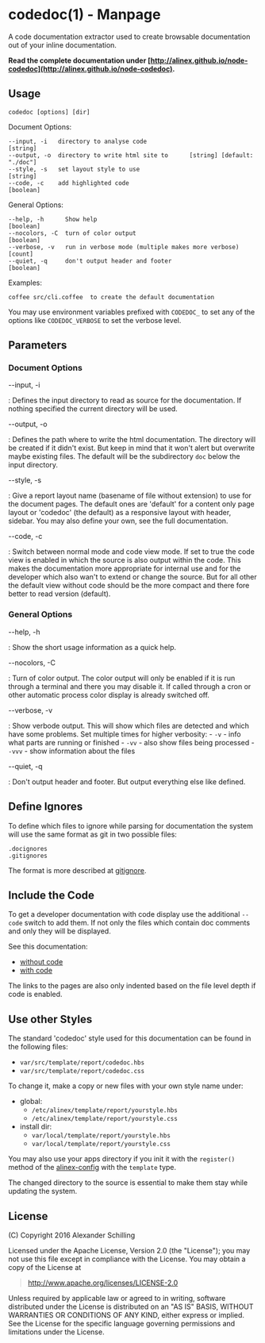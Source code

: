 codedoc(1) - Manpage
=================================================

A code documentation extractor used to create browsable documentation out of your inline
documentation.

__Read the complete documentation under
[http://alinex.github.io/node-codedoc](http://alinex.github.io/node-codedoc).__
<!-- {p: .hide} -->


Usage
-------------------------------------------------

    codedoc [options] [dir]

Document Options:

    --input, -i   directory to analyse code                               [string]
    --output, -o  directory to write html site to      [string] [default: "./doc"]
    --style, -s   set layout style to use                                 [string]
    --code, -c    add highlighted code                                   [boolean]

General Options:

    --help, -h      Show help                                            [boolean]
    --nocolors, -C  turn of color output                                 [boolean]
    --verbose, -v   run in verbose mode (multiple makes more verbose)      [count]
    --quiet, -q     don't output header and footer                       [boolean]

Examples:

    coffee src/cli.coffee  to create the default documentation

You may use environment variables prefixed with `CODEDOC_` to set any of
the options like `CODEDOC_VERBOSE` to set the verbose level.


Parameters
-------------------------------------------------

### Document Options

--input, -i

:   Defines the input directory to read as source for the documentation. If nothing
    specified the current directory will be used.

--output, -o  

:   Defines the path where to write the html documentation. The directory will be
    created if it didn't exist. But keep in mind that it won't alert but overwrite
    maybe existing files. The default will be the subdirectory `doc` below the input
    directory.

--style, -s   

:   Give a report layout name (basename of file without extension) to use for the
    document pages. The default ones are 'default' for a content only page layout
    or 'codedoc' (the default) as a responsive layout with header, sidebar. You
    may also define your own, see the full documentation.

--code, -c    

:   Switch between normal mode and code view mode. If set to true the code view is
    enabled in which the source is also output within the code. This makes the
    documentation more appropriate for internal use and for the developer which also
    wan't to extend or change the source.
    But for all other the default view without code should be the more compact and
    there fore better to read version (default).

### General Options

--help, -h      

:   Show the short usage information as a quick help.

--nocolors, -C  

:   Turn of color output. The color output will only be enabled if it is run
    through a terminal and there you may disable it. If called through a cron or
    other automatic process color display is already switched off.

--verbose, -v   

:   Show verbode output. This will show which files are detected and which have some
    problems. Set multiple times for higher verbosity:
    - `-v` - info what parts are running or finished
    - `-vv` - also show files being processed
    - `-vvv` - show information about the files

--quiet, -q     

:   Don't output header and footer. But output everything else like defined.


Define Ignores
-------------------------------------------------

To define which files to ignore while parsing for documentation the system will use
the same format as git in two possible files:

    .docignores
    .gitignores

The format is more described at [gitignore](https://git-scm.com/docs/gitignore).


Include the Code
-------------------------------------------------
To get a developer documentation with code display use the additional `--code`
switch to add them. If not only the files which contain doc comments and only they
will be displayed.

See this documentation:
- [without code](http://alinex.github.io/node-codedoc/src/man/codedoc.1.md.html)
- [with code](http://alinex.github.io/code-codedoc/src/man/codedoc.1.md.html)

The links to the pages are also only indented based on the file level depth if
code is enabled.


Use other Styles
-------------------------------------------------
The standard 'codedoc' style used for this documentation can be found in the
following files:
- `var/src/template/report/codedoc.hbs`
- `var/src/template/report/codedoc.css`

To change it, make a copy or new files with your own style name under:

- global:
  - `/etc/alinex/template/report/yourstyle.hbs`
  - `/etc/alinex/template/report/yourstyle.css`
- install dir:
  - `var/local/template/report/yourstyle.hbs`
  - `var/local/template/report/yourstyle.css`

You may also use your apps directory if you init it with the `register()` method
of the [alinex-config](http://alinex.github.io/node-config) with the `template`
type.

The changed directory to the source is essential to make them stay while updating
the system.


License
-------------------------------------------------

(C) Copyright 2016 Alexander Schilling

Licensed under the Apache License, Version 2.0 (the "License");
you may not use this file except in compliance with the License.
You may obtain a copy of the License at

>  <http://www.apache.org/licenses/LICENSE-2.0>

Unless required by applicable law or agreed to in writing, software
distributed under the License is distributed on an "AS IS" BASIS,
WITHOUT WARRANTIES OR CONDITIONS OF ANY KIND, either express or implied.
See the License for the specific language governing permissions and
limitations under the License.
